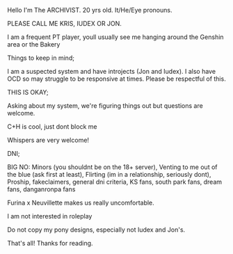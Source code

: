 Hello I'm The ARCHIVIST. 20 yrs old. It/He/Eye pronouns.

PLEASE CALL ME KRIS, IUDEX OR JON.

I am a frequent PT player, youll usually see me hanging around the Genshin area or the Bakery

Things to keep in mind;

I am a suspected system and have introjects (Jon and Iudex).
I also have OCD so may struggle to be responsive at times.
Please be respectful of this.

THIS IS OKAY;

Asking about my system, we're figuring things out but questions are welcome.

C+H is cool, just dont block me

Whispers are very welcome!

DNI;

BIG NO:
Minors (you shouldnt be on the 18+ server), Venting to me out of the blue (ask first at least), Flirting (im in a relationship, seriously dont), Proship, fakeclaimers, general dni criteria, KS fans, south park fans, dream fans, danganronpa fans

Furina x Neuvillette makes us really uncomfortable. 

I am not interested in roleplay

Do not copy my pony designs, especially not Iudex and Jon's.

That's all! Thanks for reading.
